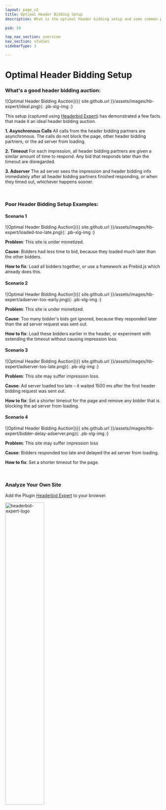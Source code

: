 ```yaml
---
layout: page_v2
title: Optimal Header Bidding Setup
description: What is the optimal header bidding setup and some common problems.

pid: 10

top_nav_section: overview
nav_section: studies
sidebarType: 3

---
```




# Optimal Header Bidding Setup


### What's a good header bidding auction:

<div class="row">
<div class="col-sm-6" markdown="1">

![Optimal Header Bidding Auction]({{ site.github.url }}/assets/images/hb-expert/ideal.png){: .pb-xlg-img :}

</div>

<div class="col-sm-6" markdown="1">


This setup (captured using [Headerbid Expert](https://chrome.google.com/webstore/detail/headerbid-expert/cgfkddgbnfplidghapbbnngaogeldmop)) has demonstrated a few facts that made it an ideal header bidding auction.

**1. Asynchronous Calls**
All calls from the header bidding partners are asynchronous. The calls do not block the page, other header bidding partners, or the ad server from loading.

**2. Timeout**
For each impression, all header bidding partners are given a similar amount of time to respond. Any bid that responds later than the timeout are disregarded.

**3. Adserver**
The ad server sees the impression and header bidding info immediately after all header bidding partners finished responding, or when they timed out, whichever happens sooner.

</div>
</div>

<br>

### Poor Header Bidding Setup Examples:

#### Scenario 1


<div class="row">
<div class="col-sm-6" markdown="1">

![Optimal Header Bidding Auction]({{ site.github.url }}/assets/images/hb-expert/loaded-too-late.png){: .pb-xlg-img :}

</div>

<div class="col-sm-6" markdown="1">

**Problem**: This site is under monetized.

**Cause**: Bidders had less time to bid, because they loaded much later than the other bidders.

**How to fix**: Load all bidders together, or use a framework as Prebid.js which already does this.

</div>
</div>


#### Scenario 2

<div class="row">
<div class="col-sm-6" markdown="1">

![Optimal Header Bidding Auction]({{ site.github.url }}/assets/images/hb-expert/adserver-too-early.png){: .pb-xlg-img :}

</div>

<div class="col-sm-6" markdown="1">


**Problem**: This site is under monetized.

**Cause**: Too many bidder's bids got ignored, because they responded later than the ad server request was sent out.

**How to fix**: Load these bidders earlier in the header, or experiment with extending the timeout without causing impression loss.


</div>
</div>

#### Scenario 3

<div class="row">
<div class="col-sm-6" markdown="1">

![Optimal Header Bidding Auction]({{ site.github.url }}/assets/images/hb-expert/adserver-too-late.png){: .pb-xlg-img :}

</div>

<div class="col-sm-6" markdown="1">

**Problem**: This site may suffer impression loss.

**Cause**: Ad server loaded too late - it waited 1500 ms after the first header bidding request was sent out.

**How to fix**: Set a shorter timeout for the page and remove any bidder that is blocking the ad server from loading.

</div>
</div>

#### Scenario 4


<div class="row">
<div class="col-sm-6" markdown="1">

![Optimal Header Bidding Auction]({{ site.github.url }}/assets/images/hb-expert/bidder-delay-adserver.png){: .pb-xlg-img :}

</div>

<div class="col-sm-6" markdown="1">

**Problem**: This site may suffer impression loss

**Cause**: Bidders responded too late and delayed the ad server from loading.

**How to fix**: Set a shorter timeout for the page.

</div>
</div>

<br>

### Analyze Your Own Site

Add the Plugin [Headerbid Expert](https://chrome.google.com/webstore/detail/headerbid-expert/cgfkddgbnfplidghapbbnngaogeldmop) to your browser.

<div class="pb-sm-img">
<a href="https://chrome.google.com/webstore/detail/headerbid-expert/cgfkddgbnfplidghapbbnngaogeldmop" target="_blank"><img src="/assets/images/hb-expert/headerbid-expert-logo.png" alt="headerbid-expert-logo" width="50%" style="cursor:pointer">
</a>
</div>






